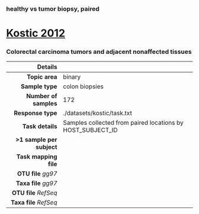 ### healthy vs tumor biopsy, paired
# [Kostic 2012]( ../docs/kostic.html )
### Colorectal carcinoma tumors and adjacent nonaffected tissues

| Details                   |                                                           |
| ------------------------: |-----------------------------------------------------------|
| **Topic area**                | binary                                                |
| **Sample type**               | colon biopsies                                         |
| **Number of samples**         | 172                                         |
| **Response type**             | ./datasets/kostic/task.txt                                           |
| **Task details**              | Samples collected from paired locations by HOST_SUBJECT_ID                                  |
| **>1 sample per subject**     |                                         |
| **Task mapping file**         | [](.)                                 |
| **OTU file** *gg97*           | [](.)                             |
| **Taxa file** *gg97*          | [](.)                          |
| **OTU file** *RefSeq*         | [](.)                    |
| **Taxa file** *RefSeq*        | [](.)                  |